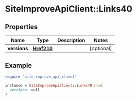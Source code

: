 # SiteImproveApiClient::Links40

## Properties

| Name | Type | Description | Notes |
| ---- | ---- | ----------- | ----- |
| **versions** | [**Href210**](Href210.md) |  | [optional] |

## Example

```ruby
require 'site_improve_api_client'

instance = SiteImproveApiClient::Links40.new(
  versions: null
)
```

